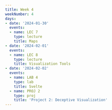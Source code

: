 ```yaml
---
title: Week 4
weekNumber: 4
days:
- date: '2024-01-30'
  events:
  - name: LEC 7
    type: lecture
    title: Maps
- date: '2024-02-01'
  events:
  - name: LEC 8
    type: lecture
    title: Visualization Tools
- date: '2024-02-02'
  events:
  - name: LAB 4
    type: lab
    title: Svelte
  - name: PROJ 2
    type: proj
    title: 'Project 2: Deceptive Visualization'
---
```

